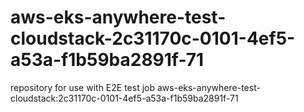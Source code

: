 # aws-eks-anywhere-test-cloudstack-2c31170c-0101-4ef5-a53a-f1b59ba2891f-71
repository for use with E2E test job aws-eks-anywhere-test-cloudstack:2c31170c-0101-4ef5-a53a-f1b59ba2891f-71
